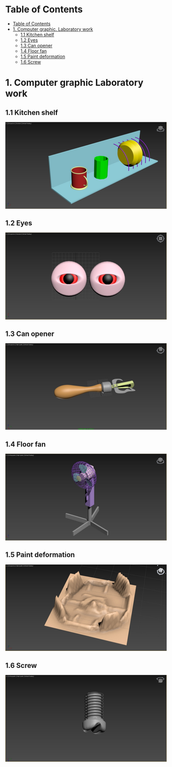 Table of Contents
=================

* [Table of Contents](#table-of-contents)
* [1. Computer graphic. Laboratory work](#Computer-graphic-Laboratory-work)
  * [1.1 Kitchen shelf](#11-kitchen-shelf)
  * [1.2 Eyes](#12-eyes)
  * [1.3 Can opener](#13-can-opener)
  * [1.4 Floor fan](#14-floor-fan)
  * [1.5 Paint deformation](#15-paint-deformation)
  * [1.6 Screw](#16-screw)

  

# 1. Computer graphic Laboratory work


## 1.1 Kitchen shelf

![kitch_s](kitchen_shelf.jpg)


## 1.2 Eyes

![eyes](eyes.jpg)


## 1.3 Can opener

![can](can_opener.jpg)


## 1.4 Floor fan

![fan](floor_fan.jpg)


## 1.5 Paint deformation

![deform](paint_deform.jpg)


## 1.6 Screw

![screw](screw.jpg)

